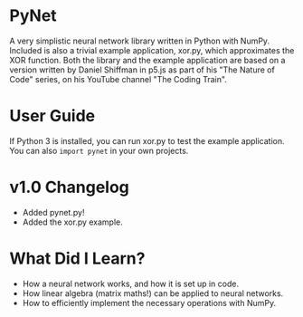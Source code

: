 # PyNet
A very simplistic neural network library written in Python with NumPy. Included is also a trivial example application, xor.py, which approximates the XOR function. Both the library and the example application are based on a version written by Daniel Shiffman in p5.js as part of his "The Nature of Code" series, on his YouTube channel "The Coding Train".  

# User Guide
If Python 3 is installed, you can run xor.py to test the example application. You can also ``import pynet`` in your own projects.

# v1.0 Changelog
 - Added pynet.py!
 - Added the xor.py example.

# What Did I Learn?
 - How a neural network works, and how it is set up in code.
 - How linear algebra (matrix maths!) can be applied to neural networks.
 - How to efficiently implement the necessary operations with NumPy.

